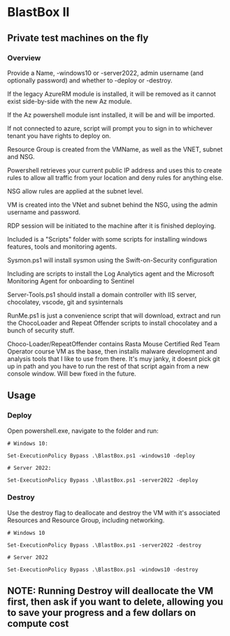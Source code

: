 # BlastBox II

## Private test machines on the fly

### Overview
Provide a Name, -windows10 or -server2022, admin username (and optionally password) and whether to -deploy or -destroy.

If the legacy AzureRM module is installed, it will be removed as it cannot exist side-by-side with the new Az module.

If the Az powershell module isnt installed, it will be and will be imported.

If not connected to azure, script will prompt you to sign in to whichever tenant you have rights to deploy on.

Resource Group is created from the VMName, as well as the VNET, subnet and NSG.

Powershell retrieves your current public IP address and uses this to create rules to allow all traffic from your location and deny rules for anything else.

NSG allow rules are applied at the subnet level.

VM is created into the VNet and subnet behind the NSG, using the admin username and password.

RDP session will be initiated to the machine after it is finished deploying. 

Included is a "Scripts" folder with some scripts for installing windows features, tools and monitoring agents.

Sysmon.ps1 will install sysmon using the Swift-on-Security configuration

Including are scripts to install the Log Analytics agent and the Microsoft Monitoring Agent for onboarding to Sentinel

Server-Tools.ps1 should install a domain controller with IIS server, chocolatey, vscode, git and sysinternals

RunMe.ps1 is just a convenience script that will download, extract and run the ChocoLoader and Repeat Offender scripts to install chocolatey and a bunch of security stuff.

Choco-Loader/RepeatOffender contains Rasta Mouse Certified Red Team Operator course VM as the base, then installs malware development and analysis tools that I like to use from there. 
It's muy janky, it doesnt pick git up in path and you have to run the rest of that script again from a new console window. Will bew fixed in the future. 

## Usage
### Deploy
Open powershell.exe, navigate to the folder and run:

```
# Windows 10:

Set-ExecutionPolicy Bypass .\BlastBox.ps1 -windows10 -deploy
 
# Server 2022:

Set-ExecutionPolicy Bypass .\BlastBox.ps1 -server2022 -deploy
```

### Destroy
Use the destroy flag to deallocate and destroy the VM with it's associated Resources and Resource Group, including networking.
```
# Windows 10

Set-ExecutionPolicy Bypass .\BlastBox.ps1 -server2022 -destroy

# Server 2022

Set-ExecutionPolicy Bypass .\BlastBox.ps1 -windows10 -destroy
```
## NOTE: Running Destroy will deallocate the VM first, then ask if you want to delete, allowing you to save your progress and a few dollars on compute cost

